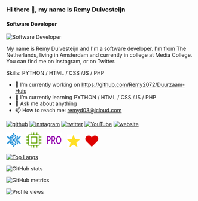 ### Hi there 👋, my name is Remy Duivesteijn
#### Software Developer
![Software Developer](https://www.google.com/url?sa=i&url=https%3A%2F%2Fgithub.com%2Fkautukkundan%2FAwesome-Profile-README-templates&psig=AOvVaw0o-nmht-CJtQ1F4Ainw_MI&ust=1615043142194000&source=images&cd=vfe&ved=0CAIQjRxqFwoTCID359e2me8CFQAAAAAdAAAAABAD)

My name is Remy Duivesteijn and I'm a software developer. I'm from The Netherlands, living in Amsterdam and currently in college at Media College. You can find me on Instagram, or on Twitter.

Skills: PYTHON / HTML / CSS  /JS / PHP

- 🔭 I’m currently working on https://github.com/Remy2072/Duurzaam-Huis 
- 🌱 I’m currently learning PYTHON / HTML / CSS /JS / PHP 
- 💬 Ask me about anything 
- 📫 How to reach me: remyd03@icloud.com 


[<img src='https://cdn.jsdelivr.net/npm/simple-icons@3.0.1/icons/github.svg' alt='github' height='40'>](https://github.com/Remy2072)  [<img src='https://cdn.jsdelivr.net/npm/simple-icons@3.0.1/icons/instagram.svg' alt='instagram' height='40'>](https://www.instagram.com/Remy2072/)  [<img src='https://cdn.jsdelivr.net/npm/simple-icons@3.0.1/icons/twitter.svg' alt='twitter' height='40'>](https://twitter.com/RemyDuivesteijn)  [<img src='https://cdn.jsdelivr.net/npm/simple-icons@3.0.1/icons/youtube.svg' alt='YouTube' height='40'>](https://www.youtube.com/channel/UC9lt58lfem-Bjr287JID__g)  [<img src='https://cdn.jsdelivr.net/npm/simple-icons@3.0.1/icons/icloud.svg' alt='website' height='40'>](https://30528.hosts1.ma-cloud.nl/portfolio/index.html)  

<a href='https://archiveprogram.github.com/'><img src='https://raw.githubusercontent.com/acervenky/animated-github-badges/master/assets/acbadge.gif' width='40' height='40'></a> <a href='https://docs.github.com/en/developers'><img src='https://raw.githubusercontent.com/acervenky/animated-github-badges/master/assets/devbadge.gif' width='40' height='40'></a> <a href='https://github.com/pricing'><img src='https://raw.githubusercontent.com/acervenky/animated-github-badges/master/assets/pro.gif' width='40' height='40'></a> <a href='https://stars.github.com/'><img src='https://raw.githubusercontent.com/acervenky/animated-github-badges/master/assets/starbadge.gif' width='35' height='35'></a> <a href='https://docs.github.com/en/github/supporting-the-open-source-community-with-github-sponsors'><img src='https://raw.githubusercontent.com/acervenky/animated-github-badges/master/assets/sponsorbadge.gif' width='35' height='35'></a> 

[![Top Langs](https://github-readme-stats.vercel.app/api/top-langs/?username=Remy2072)](https://github.com/anuraghazra/github-readme-stats)

![GitHub stats](https://github-readme-stats.vercel.app/api?username=Remy2072&show_icons=true)  

![GitHub metrics](https://metrics.lecoq.io/Remy2072)  

![Profile views](https://gpvc.arturio.dev/Remy2072)  
